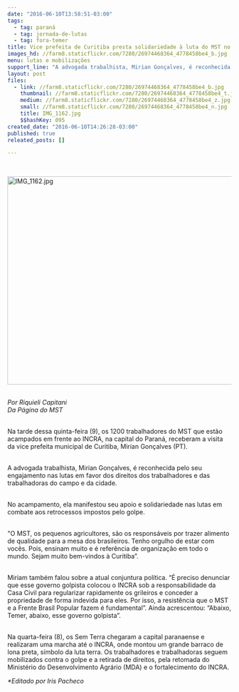 ```yaml
---
date: "2016-06-10T13:58:51-03:00"
tags:
  - tag: paraná
  - tag: jornada-de-lutas
  - tag: fora-temer
title: Vice prefeita de Curitiba presta solidariedade à luta do MST no PR
images_hd: //farm8.staticflickr.com/7280/26974468364_4778458be4_b.jpg
menu: lutas e mobilizações
support_line: "A advogada trabalhista, Mirian Gonçalves, é reconhecida pelo seu engajamento nas lutas em favor dos direitos dos trabalhadores"
layout: post
files:
  - link: //farm8.staticflickr.com/7280/26974468364_4778458be4_b.jpg
    thumbnail: //farm8.staticflickr.com/7280/26974468364_4778458be4_t.jpg
    medium: //farm8.staticflickr.com/7280/26974468364_4778458be4_z.jpg
    small: //farm8.staticflickr.com/7280/26974468364_4778458be4_n.jpg
    title: IMG_1162.jpg
    $$hashKey: 095
created_date: "2016-06-10T14:26:28-03:00"
published: true
releated_posts: []

---
```

<p>&nbsp;</p>

<p><img alt="IMG_1162.jpg" height="467" src="//farm8.staticflickr.com/7280/26974468364_4778458be4_b.jpg" width="700" /></p>

<p><br />
<em>Por Riquieli Capitani<br />
Da P&aacute;gina do MST</em></p>

<p><br />
Na tarde dessa quinta-feira (9), os 1200 trabalhadores do MST que est&atilde;o acampados em frente ao INCRA, na capital do Paran&aacute;, receberam a visita da vice prefeita municipal de Curitiba, Mirian Gon&ccedil;alves (PT).</p>

<p><br />
A advogada trabalhista, Mirian Gon&ccedil;alves, &eacute; reconhecida pelo seu engajamento nas lutas em favor dos direitos dos trabalhadores e das trabalhadoras do campo e da cidade.</p>

<p><br />
No acampamento, ela manifestou seu apoio e solidariedade nas lutas em combate aos retrocessos impostos pelo golpe.</p>

<p><br />
&quot;O MST, os pequenos agricultores, s&atilde;o os respons&aacute;veis por trazer alimento de qualidade para a mesa dos brasileiros. Tenho orgulho de estar com voc&ecirc;s. Pois, ensinam muito e &eacute; refer&ecirc;ncia de organiza&ccedil;&atilde;o em todo o mundo. Sejam muito bem-vindos &agrave; Curitiba&rdquo;.</p>

<p><br />
Miriam tamb&eacute;m falou sobre a atual conjuntura pol&iacute;tica. &ldquo;&Eacute; preciso denunciar que esse governo golpista colocou o INCRA sob a responsabilidade da Casa Civil para regularizar rapidamente os grileiros e conceder a propriedade de forma indevida para eles. Por isso, a resist&ecirc;ncia que o MST e a Frente Brasil Popular fazem &eacute; fundamental&rdquo;. Ainda acrescentou: &ldquo;Abaixo, Temer, abaixo, esse governo golpista&rdquo;.</p>

<p><br />
Na quarta-feira (8), os Sem Terra chegaram a capital paranaense e realizaram uma marcha at&eacute; o INCRA, onde montou um grande barraco de lona preta, s&iacute;mbolo da luta terra. Os trabalhadores e trabalhadoras seguem mobilizados contra o golpe e a retirada de direitos, pela retomada do Minist&eacute;rio do Desenvolvimento Agr&aacute;rio (MDA) e o fortalecimento do INCRA.</p>

<p><em>*Editado por Iris Pacheco</em></p>

